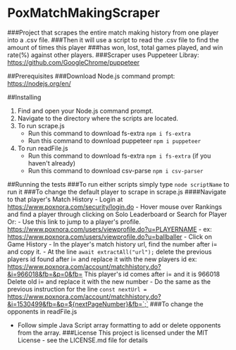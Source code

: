 # PoxMatchMakingScraper
###Project that scrapes the entire match making history from one player into a .csv file.
###Then it will use a script to read the .csv file to find the amount of times this player 
###has won, lost, total games played, and win rate(%) against other players.
###Scraper uses Puppeteer Libray: https://github.com/GoogleChrome/puppeteer

##Prerequisites
###Download Node.js command prompt: https://nodejs.org/en/

##Installing
1. Find and open your Node.js command prompt.
2. Navigate to the directory where the scripts are located.
3. To run scrape.js
	- Run this command to download fs-extra `npm i fs-extra`
	- Run this command to download puppeteer `npm i puppeteer`
4. To run readFile.js
	- Run this command to download fs-extra `npm i fs-extra` (if you haven't already)
	- Run this command to download csv-parse `npm i csv-parser`

##Running the tests
###To run either scripts simply type `node scriptName` to run it
###To change the default player to scrape in scrape.js
####Navigate to that player's Match History
	- Login at https://www.poxnora.com/security/login.do
	- Hover mouse over Rankings and find a player through clicking on Solo Leaderboard or Search for Player
		Or:
	- Use this link to jump to a player's profile. https://www.poxnora.com/users/viewprofile.do?u=PLAYERNAME
		- ex: https://www.poxnora.com/users/viewprofile.do?u=ballballer
	- Click on Game History
	- In the player's match history url, find the number after i= and copy it.
	- At the line `await extractAll("url");` delete the previous players id found after i= and 
		replace it with the new players id
		ex: https://www.poxnora.com/account/matchhistory.do?&i=966018&fb=&p=0&fb=
		This player's id comes after i= and it is 966018
		Delete old i= and replace it with the new number
	- Do the same as the previous instruction for the line 
	`const nextUrl = `https://www.poxnora.com/account/matchhistory.do?&i=1530499&fb=&p=${nextPageNumber}&fb=`;`
###To change the opponents in readFile.js
- Follow simple Java Script array formatting to add or delete opponents from the array.
###License
This project is licensed under the MIT License - see the LICENSE.md file for details